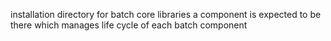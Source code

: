 installation directory for batch core libraries
a component is expected to be there which manages life cycle of each batch component